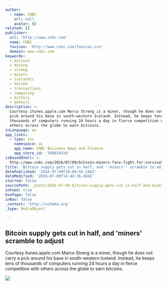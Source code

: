 ```yaml
---
author:
  - name: CNBC
    url: null
    avatar: {}
related: []
publisher:
  url: 'http://www.cnbc.com'
  name: CNBC
  favicon: 'http://www.cnbc.com/favicon.ico'
  domain: www.cnbc.com
keywords:
  - bitcoin
  - mining
  - streng
  - miners
  - icelandic
  - halved
  - transactions
  - computing
  - bitfury
  - genesis
description: >-
  Courtesy itunes.apple.com Marco Streng is a miner, though he does not carry a
  pick around his base in south-western Iceland. Instead, he keeps tens of
  thousands of computers running 24 hours a day in fierce competition with
  others across the globe to earn bitcoins.
inLanguage: en
app_links:
  - type: ios
    namespace: ai
    app_name: CNBC Business News and Finance
    app_store_id: '398018310'
isBasedOnUrl: >-
  http://www.cnbc.com/2016/07/09/bitcoin-miners-face-fight-for-survival-as-new-supply-halves.html
title: 'Bitcoin supply gets cut in half, and ''miners'' scramble to adjust'
datePublished: '2016-07-09T18:09:50.246Z'
dateModified: '2016-07-09T14:44:36.494Z'
starred: false
sourcePath: _posts/2016-07-09-bitcoin-supply-gets-cut-in-half-and-miners-scramble-to-ad.md
inFeed: true
hasPage: false
inNav: false
_context: 'http://schema.org'
_type: MediaObject

---
```

<article style=""><h1>Bitcoin supply gets cut in half, and 'miners' scramble to adjust</h1><p>Courtesy itunes.apple.com Marco Streng is a miner, though he does not carry a pick around his base in south-western Iceland. Instead, he keeps tens of thousands of computers running 24 hours a day in fierce competition with others across the globe to earn bitcoins.</p><img src="http://fm.cnbc.com/applications/cnbc.com/resources/img/editorial/2016/05/16/103639283-20160511-2963-2159.1910x1000.jpg" /></article>